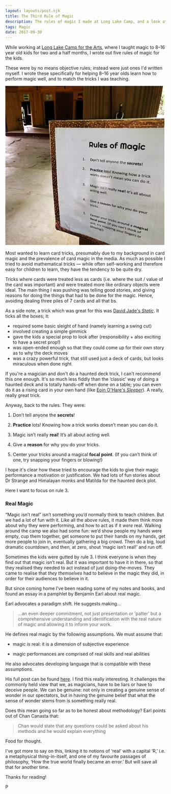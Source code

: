 ```yaml
---
layout: layouts/post.njk
title: The Third Rule of Magic
description: The rules of magic I made at Long Lake Camp, and a look at why magic is real
tags: Magic
date: 2017-09-30
---
```


While working at [Long Lake Camp for the Arts](http://www.longlakecamp.com/), where I taught magic to 8–16 year old kids for two and a half months, I wrote out five rules of magic for the kids.

These were by no means objective rules; instead were just ones I'd written myself. I wrote these specifically for helping 8–16 year olds learn how to perform magic well, and to match the tricks I was teaching.

![The Rules](/img/rules.jpg)

Most wanted to learn card tricks, presumably due to my background in card magic and the prevalence of card magic in the media. As much as possible I tried to avoid mathematical tricks — while often self-working and therefore easy for children to learn, they have the tendency to be quite dry.

Tricks where cards were treated less as cards (i.e. where the suit / value of the card was important) and were treated more like ordinary objects were ideal. The main thing I was pushing was telling good stories, and giving reasons for doing the things that had to be done for the magic. Hence, avoiding dealing three piles of 7 cards and all that bs.

As a side note, a trick which was great for this was [David Jade's _Static_](http://www.penguinmagic.com/p/S11860). It ticks all the boxes; it:

- required some basic sleight of hand (namely learning a swing cut)
- involved creating a simple gimmick
- gave the kids a special prop to look after (responsibility + also exciting to have a secret prop!)
- was open-ended enough so that they could come up for their own story as to why the deck moves
- was a crazy powerful trick, that still used just a deck of cards, but looks miraculous when done right

If you're a magician and don't do a haunted deck trick, I can't recommend this one enough. It's so much less fiddly than the ‘classic’ way of doing a haunted deck and is totally hands-off when done on a table; you can even do it as a rising card in your own hand (like [Eoin O'Hare's _Sleeper_](https://store.theory11.com/products/sleeper-by-eoin-ohare)). A really, really great trick.

Anyway, back to the rules. They were:

1. Don’t tell anyone the __secrets__!

2. __Practice__ lots! Knowing how a trick works doesn’t mean you can do it.

3. Magic isn’t really __real__! It’s all about acting well. 

4. Give a __reason__ for why you do your tricks.

5. Center your tricks around a magical __focal point__. (If you can’t think of one, try snapping your fingers or blowing!)

I hope it's clear how these tried to encourage the kids to give their magic performance a motivation or justification. We had lots of fun stories about Dr Strange and Himalayan monks and Matilda for the haunted deck plot.

Here I want to focus on rule 3. 

### Real Magic

“Magic isn’t real” isn’t something you’d normally think to teach children. But we had a lot of fun with it. Like all the above rules, it made them think more about why they were performing, and how to act as if it _were_ real. Walking around the camp we also had some fun: we’d show people my hands were empty, cup them together, get someone to put their hands on my hands, get more people to join in, eventually gathering a big crowd. Then do a big, loud dramatic countdown, and then, at zero, shout ‘magic isn’t real!’ and run off.

Sometimes the kids were gutted by rule 3. I think everyone is when they find out that magic isn’t real. But it was important to have it in there, so that they realised they needed to act instead of just doing-the-moves. They came to realise that _they themselves_ had to believe in the magic they did, in order for their audiences to believe in it.

But since coming home I’ve been reading some of my notes and books, and found an essay in a pamphlet by Benjamin Earl about real magic.

Earl advocates a paradigm shift. He suggests making...

<blockquote>
...an even deeper commitment, not just presentation or ‘patter’ but a comprehensive understanding and identification with the real nature of magic and allowing it to inform your work.
</blockquote>

He defines real magic by the following assumptions. We must assume that:

- magic _is_ real: it is a dimension of subjective experience

- magic performances are comprised of real skills and real abilities

He also advocates developing language that is compatible with these assumptions.

His full post can be found [here](http://benjaminearl.com/category/philosophy/). I find this really interesting. It challenges the commonly held view that we, as magicians, have to be liars or have to deceive people. We can be genuine: not only in creating a genuine sense of wonder in our spectators, but in having the genuine belief that what the sense of wonder stems from is something really real.

Does this mean going so far as to be honest about methodology? Earl points out of Chan Canasta that:

<blockquote>
Chan would state that any questions could be asked about his methods and he would explain everything
</blockquote>

Food for thought.

I've got more to say on this, linking it to notions of ‘real’ with a capital ‘R,’ i.e. a metaphysical thing-in-itself, and one of my favourite passages of philosophy, ‘How the true world finally became an error.’ But will save all that for another time.

Thanks for reading!

P